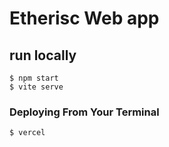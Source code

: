 # Etherisc Web app

## run locally

```
$ npm start
$ vite serve
```

### Deploying From Your Terminal

```shell
$ vercel
```

